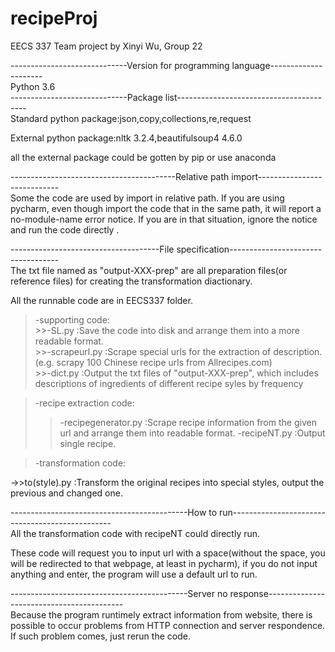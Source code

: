 # recipeProj
EECS 337 Team project by Xinyi Wu, Group 22

-----------------------------Version for programming language---------------------<br/>
Python 3.6\
-----------------------------Package list----------------------------------------<br/>
Standard python package:json,copy,collections,re,request

External python package:nltk 3.2.4,beautifulsoup4 4.6.0

all the external package could be gotten by pip or use anaconda

-----------------------------------------Relative path import----------------------------<br/>
Some the code are used by import in relative path. If you are using pycharm, even though 
import the code that in the same path, it will report a no-module-name error notice. If you 
are in that situation, ignore the notice and run the code directly .

-------------------------------------File specification-----------------------------------<br/>
The txt file named as "output-XXX-prep" are all preparation files(or reference files) for 
creating the transformation diactionary.<br/>

All the runnable code are in EECS337 folder.
>-supporting code:<br/>
    >>-SL.py :Save the code into disk and arrange them into a more readable format.<br/>
    >>-scrapeurl.py :Scrape special urls for the extraction of description. (e.g. scrapy 100 Chinese 
    recipe urls from Allrecipes.com)<br/>
    >>-dict.py :Output the txt files of "output-XXX-prep", which includes descriptions of ingredients
    of different recipe syles by frequency <br/>
    
>-recipe extraction code:<br/>
  >>-recipegenerator.py :Scrape recipe information from the given url and arrange them into readable format.
  >>-recipeNT.py :Output single recipe.<br/>
  
>-transformation code:<br/>

  ->>to(style).py :Transform the original recipes into special styles, output the previous and changed one.
  
--------------------------------------------How to run------------------------------------------------<br/>
All the transformation code with recipeNT could directly run.

These code will request you to input url with a space(without the space, you will be redirected to that webpage,
at least in pycharm), if you do not input anything and enter, the program will use a default url to run.

--------------------------------------------Server no response------------------------------------------<br/>
Because the program runtimely extract information from website, there is possible to occur problems from HTTP connection 
and server respondence. If such problem comes, just rerun the code.
